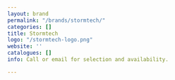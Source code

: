 ```yaml
---
layout: brand
permalink: "/brands/stormtech/"
categories: []
title: Stormtech
logo: "/stormtech-logo.png"
website: ''
catalogues: []
info: Call or email for selection and availability.

---
```

